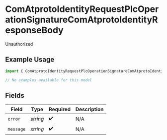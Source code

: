 # ComAtprotoIdentityRequestPlcOperationSignatureComAtprotoIdentityResponseBody

Unauthorized

## Example Usage

```typescript
import { ComAtprotoIdentityRequestPlcOperationSignatureComAtprotoIdentityResponseBody } from "bluesky/models/errors";

// No examples available for this model
```

## Fields

| Field              | Type               | Required           | Description        |
| ------------------ | ------------------ | ------------------ | ------------------ |
| `error`            | *string*           | :heavy_check_mark: | N/A                |
| `message`          | *string*           | :heavy_check_mark: | N/A                |